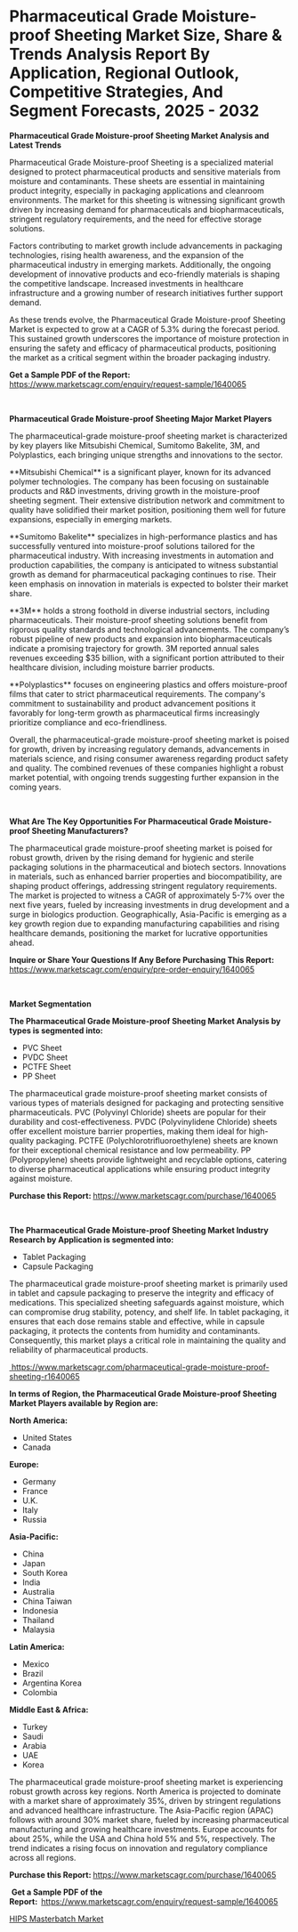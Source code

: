 <p><h1>Pharmaceutical Grade Moisture-proof Sheeting Market Size, Share & Trends Analysis Report By Application, Regional Outlook, Competitive Strategies, And Segment Forecasts, 2025 - 2032</h1></p><p><strong>Pharmaceutical Grade Moisture-proof Sheeting Market Analysis and Latest Trends</strong></p>
<p><p>Pharmaceutical Grade Moisture-proof Sheeting is a specialized material designed to protect pharmaceutical products and sensitive materials from moisture and contaminants. These sheets are essential in maintaining product integrity, especially in packaging applications and cleanroom environments. The market for this sheeting is witnessing significant growth driven by increasing demand for pharmaceuticals and biopharmaceuticals, stringent regulatory requirements, and the need for effective storage solutions.</p><p>Factors contributing to market growth include advancements in packaging technologies, rising health awareness, and the expansion of the pharmaceutical industry in emerging markets. Additionally, the ongoing development of innovative products and eco-friendly materials is shaping the competitive landscape. Increased investments in healthcare infrastructure and a growing number of research initiatives further support demand.</p><p>As these trends evolve, the Pharmaceutical Grade Moisture-proof Sheeting Market is expected to grow at a CAGR of 5.3% during the forecast period. This sustained growth underscores the importance of moisture protection in ensuring the safety and efficacy of pharmaceutical products, positioning the market as a critical segment within the broader packaging industry.</p></p>
<p><strong>Get a Sample PDF of the Report:&nbsp;</strong> <a href="https://www.marketscagr.com/enquiry/request-sample/1640065?utm_campaign=3506&utm_medium=2&utm_source=Github&utm_content=ia&utm_term=02042025&utm_id=pharmaceutical-grade-moisture-proof-sheeting">https://www.marketscagr.com/enquiry/request-sample/1640065</a></p>
<p>&nbsp;</p>
<p><strong>Pharmaceutical Grade Moisture-proof Sheeting Major Market Players</strong></p>
<p><p>The pharmaceutical-grade moisture-proof sheeting market is characterized by key players like Mitsubishi Chemical, Sumitomo Bakelite, 3M, and Polyplastics, each bringing unique strengths and innovations to the sector. </p><p>**Mitsubishi Chemical** is a significant player, known for its advanced polymer technologies. The company has been focusing on sustainable products and R&D investments, driving growth in the moisture-proof sheeting segment. Their extensive distribution network and commitment to quality have solidified their market position, positioning them well for future expansions, especially in emerging markets.</p><p>**Sumitomo Bakelite** specializes in high-performance plastics and has successfully ventured into moisture-proof solutions tailored for the pharmaceutical industry. With increasing investments in automation and production capabilities, the company is anticipated to witness substantial growth as demand for pharmaceutical packaging continues to rise. Their keen emphasis on innovation in materials is expected to bolster their market share.</p><p>**3M** holds a strong foothold in diverse industrial sectors, including pharmaceuticals. Their moisture-proof sheeting solutions benefit from rigorous quality standards and technological advancements. The company’s robust pipeline of new products and expansion into biopharmaceuticals indicate a promising trajectory for growth. 3M reported annual sales revenues exceeding $35 billion, with a significant portion attributed to their healthcare division, including moisture barrier products.</p><p>**Polyplastics** focuses on engineering plastics and offers moisture-proof films that cater to strict pharmaceutical requirements. The company's commitment to sustainability and product advancement positions it favorably for long-term growth as pharmaceutical firms increasingly prioritize compliance and eco-friendliness.</p><p>Overall, the pharmaceutical-grade moisture-proof sheeting market is poised for growth, driven by increasing regulatory demands, advancements in materials science, and rising consumer awareness regarding product safety and quality. The combined revenues of these companies highlight a robust market potential, with ongoing trends suggesting further expansion in the coming years.</p></p>
<p>&nbsp;</p>
<p><strong>What Are The Key Opportunities For Pharmaceutical Grade Moisture-proof Sheeting Manufacturers?</strong></p>
<p><p>The pharmaceutical grade moisture-proof sheeting market is poised for robust growth, driven by the rising demand for hygienic and sterile packaging solutions in the pharmaceutical and biotech sectors. Innovations in materials, such as enhanced barrier properties and biocompatibility, are shaping product offerings, addressing stringent regulatory requirements. The market is projected to witness a CAGR of approximately 5-7% over the next five years, fueled by increasing investments in drug development and a surge in biologics production. Geographically, Asia-Pacific is emerging as a key growth region due to expanding manufacturing capabilities and rising healthcare demands, positioning the market for lucrative opportunities ahead.</p></p>
<p><strong>Inquire or Share Your Questions If Any Before Purchasing This Report:</strong> <a href="https://www.marketscagr.com/enquiry/pre-order-enquiry/1640065?utm_campaign=3506&utm_medium=2&utm_source=Github&utm_content=ia&utm_term=02042025&utm_id=pharmaceutical-grade-moisture-proof-sheeting">https://www.marketscagr.com/enquiry/pre-order-enquiry/1640065</a></p>
<p>&nbsp;</p>
<p><strong>Market Segmentation</strong></p>
<p><strong>The Pharmaceutical Grade Moisture-proof Sheeting Market Analysis by types is segmented into:</strong></p>
<p><ul><li>PVC Sheet</li><li>PVDC Sheet</li><li>PCTFE Sheet</li><li>PP Sheet</li></ul></p>
<p><p>The pharmaceutical grade moisture-proof sheeting market consists of various types of materials designed for packaging and protecting sensitive pharmaceuticals. PVC (Polyvinyl Chloride) sheets are popular for their durability and cost-effectiveness. PVDC (Polyvinylidene Chloride) sheets offer excellent moisture barrier properties, making them ideal for high-quality packaging. PCTFE (Polychlorotrifluoroethylene) sheets are known for their exceptional chemical resistance and low permeability. PP (Polypropylene) sheets provide lightweight and recyclable options, catering to diverse pharmaceutical applications while ensuring product integrity against moisture.</p></p>
<p><strong>Purchase this Report:&nbsp;</strong><a href="https://www.marketscagr.com/purchase/1640065?utm_campaign=3506&utm_medium=2&utm_source=Github&utm_content=ia&utm_term=02042025&utm_id=pharmaceutical-grade-moisture-proof-sheeting">https://www.marketscagr.com/purchase/1640065</a></p>
<p>&nbsp;</p>
<p><strong>The Pharmaceutical Grade Moisture-proof Sheeting Market Industry Research by Application is segmented into:</strong></p>
<p><ul><li>Tablet Packaging</li><li>Capsule Packaging</li></ul></p>
<p><p>The pharmaceutical grade moisture-proof sheeting market is primarily used in tablet and capsule packaging to preserve the integrity and efficacy of medications. This specialized sheeting safeguards against moisture, which can compromise drug stability, potency, and shelf life. In tablet packaging, it ensures that each dose remains stable and effective, while in capsule packaging, it protects the contents from humidity and contaminants. Consequently, this market plays a critical role in maintaining the quality and reliability of pharmaceutical products.</p></p>
<p><a href="https://www.marketscagr.com/pharmaceutical-grade-moisture-proof-sheeting-r1640065?utm_campaign=3506&utm_medium=2&utm_source=Github&utm_content=ia&utm_term=02042025&utm_id=pharmaceutical-grade-moisture-proof-sheeting">&nbsp;https://www.marketscagr.com/pharmaceutical-grade-moisture-proof-sheeting-r1640065</a></p>
<p><strong>In terms of Region, the Pharmaceutical Grade Moisture-proof Sheeting Market Players available by Region are:</strong></p>
<p>
    <p> <strong> North America: </strong>
        <ul>
            <li>United States</li>
            <li>Canada</li>
        </ul>
        </p> 
    <p> <strong> Europe: </strong>
        <ul>
            <li>Germany</li>
            <li>France</li>
            <li>U.K.</li>
            <li>Italy</li>
            <li>Russia</li>
        </ul>
        </p> 
    <p> <strong> Asia-Pacific: </strong>
        <ul>
            <li>China</li>
            <li>Japan</li>
            <li>South Korea</li>
            <li>India</li>
            <li>Australia</li>
            <li>China Taiwan</li>
            <li>Indonesia</li>
            <li>Thailand</li>
            <li>Malaysia</li>
        </ul>
        </p> 
    <p> <strong> Latin America: </strong>
        <ul>
            <li>Mexico</li>
            <li>Brazil</li>
            <li>Argentina Korea</li>
            <li>Colombia</li>
        </ul>
        </p> 
    <p> <strong> Middle East & Africa: </strong>
        <ul>
            <li>Turkey</li>
            <li>Saudi</li>
            <li>Arabia</li>
            <li>UAE</li>
            <li>Korea</li>
        </ul>
    </p>
    </p>
<p><p>The pharmaceutical grade moisture-proof sheeting market is experiencing robust growth across key regions. North America is projected to dominate with a market share of approximately 35%, driven by stringent regulations and advanced healthcare infrastructure. The Asia-Pacific region (APAC) follows with around 30% market share, fueled by increasing pharmaceutical manufacturing and growing healthcare investments. Europe accounts for about 25%, while the USA and China hold 5% and 5%, respectively. The trend indicates a rising focus on innovation and regulatory compliance across all regions.</p></p>
<p><strong>Purchase this Report: </strong><a href="https://www.marketscagr.com/purchase/1640065?utm_campaign=3506&utm_medium=2&utm_source=Github&utm_content=ia&utm_term=02042025&utm_id=pharmaceutical-grade-moisture-proof-sheeting">https://www.marketscagr.com/purchase/1640065</a></p>
<p>&nbsp;<strong>Get a Sample PDF of the Report:&nbsp;&nbsp;</strong><a href="https://www.marketscagr.com/enquiry/request-sample/1640065?utm_campaign=3506&utm_medium=2&utm_source=Github&utm_content=ia&utm_term=02042025&utm_id=pharmaceutical-grade-moisture-proof-sheeting">https://www.marketscagr.com/enquiry/request-sample/1640065</a></p>
<p><strong></strong></p>
<p><p><a href="https://github.com/abidomamen/Market-Research-Report-List-1/blob/main/hips-masterbatch-market.md?utm_campaign=3506&utm_medium=2&utm_source=Github&utm_content=ia&utm_term=02042025&utm_id=pharmaceutical-grade-moisture-proof-sheeting">HIPS Masterbatch Market</a></p></p>